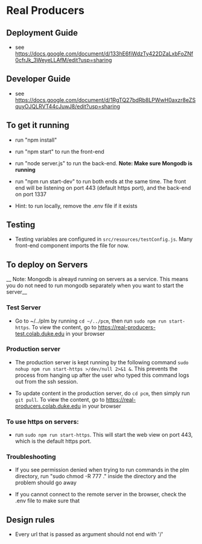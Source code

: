 # Real Producers

## Deployment Guide

* see https://docs.google.com/document/d/133hE6fiWdzTy422DZaLxbFoZNf0cfrJk_3WeyeLLAfM/edit?usp=sharing

## Developer Guide

* see https://docs.google.com/document/d/1RgTQ27bdRb8LPWwH0axzr8eZSquyOJQLRVT44cJuwJ8/edit?usp=sharing

## To get it running

* run "npm install"

* run "npm start" to run the front-end

* run "node server.js" to run the back-end. __Note: Make sure Mongodb is running__

* run "npm run start-dev" to run both ends at the same time. The front end will be listening on port 443 (default https port), and the back-end on port 1337

* Hint: to run locally, remove the .env file if it exists 

## Testing
* Testing variables are configured in `src/resources/testConfig.js`. Many front-end component imports the file for now.

## To deploy on Servers

__ Note: Mongodb is alreayd running on servers as a service. This means you do not need to run mongodb separately when you want to start the server__

### Test Server

* Go to ~/../plm by running `cd ~/../pcm`, then run `sudo npm run start-https`. To view the content, go to https://real-producers-test.colab.duke.edu in your browser

### Production server

* The production server is kept running by the following command `sudo nohup npm run start-https >/dev/null 2>&1 &`. This prevents the process from hanging up after the user who typed this command logs out from the ssh session.

* To update content in the production server, do `cd pcm`, then simply run `git pull`. To view the content, go to https://real-producers.colab.duke.edu in your browser

### To use https on servers:

* run `sudo npm run start-https`. This will start the web view on port 443, which is the default https port. 

### Troubleshooting

* If you see permission denied when trying to run commands in the plm directory, run "sudo chmod -R 777 ." inside the directory and the problem should go away

* If you cannot connect to the remote server in the browser, check the .env file to make sure that 

## Design rules
* Every url that is passed as argument should not end with '/'
